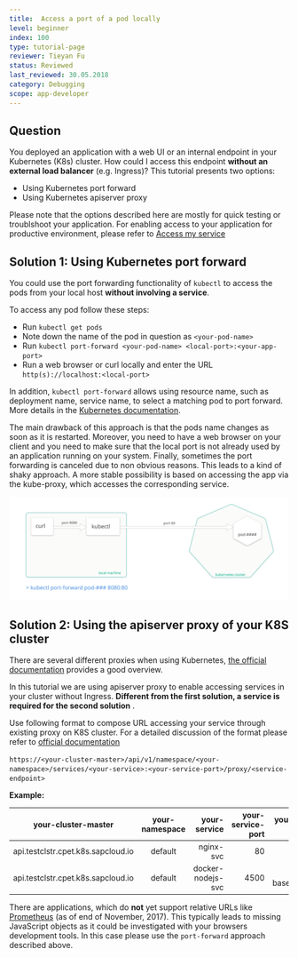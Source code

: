 ```yaml
---
title:  Access a port of a pod locally
level: beginner
index: 100
type: tutorial-page
reviewer: Tieyan Fu
status: Reviewed
last_reviewed: 30.05.2018
category: Debugging
scope: app-developer
---
```



## Question
You deployed an application with a web UI or an internal endpoint in your Kubernetes (K8s) cluster.  How could I access 
this endpoint **without an external load balancer** (e.g. Ingress)?
This tutorial presents two options:

- Using Kubernetes port forward
- Using Kubernetes apiserver proxy

Please note that the options described here are mostly for quick testing or troublshoot your application. For enabling access to your application for productive environment, please refer to [Access my service](2017-01-16-howto-service-access.md)

## Solution 1: Using Kubernetes port forward
You could use the port forwarding functionality of `kubectl` to access the pods from your 
local host __without involving a service__.

To access any pod follow these steps:
-   Run `kubectl get pods`
-   Note down the name of the pod in question as `<your-pod-name>`
-   Run `kubectl port-forward <your-pod-name> <local-port>:<your-app-port>`
-   Run a web browser or curl locally and enter the URL `http(s)://localhost:<local-port>`

In addition, `kubectl port-forward` allows using resource name, such as deployment name, service name, to select a matching pod to port forward.
More details in the [Kubernetes documentation](https://kubernetes.io/docs/tasks/access-application-cluster/port-forward-access-application-cluster/).

The main drawback of this approach is that the pods name changes as soon as it is restarted. Moreover, you need 
to have a web browser on your client and you need to make sure that the local port is not already used by an 
application running on your system. Finally, sometimes the port forwarding is canceled due to non obvious reasons. 
This leads to a kind of shaky approach. A more stable possibility is based on
accessing the app via the kube-proxy, which accesses the corresponding service.

![port-forward](howto-port-forward.svg)


## Solution 2: Using the apiserver proxy of your K8S cluster

There are several different proxies when using Kubernetes, [the official documentation](https://kubernetes.io/docs/concepts/cluster-administration/proxies/) provides a good overview.

In this tutorial we are using apiserver proxy to enable accessing services in your cluster without Ingress. __Different from the first solution, a service is required for the second solution__ .

Use following format to compose URL accessing your service through existing proxy on K8S cluster. For a detailed discussion of the format please refer to [official documentation](https://kubernetes.io/docs/tasks/access-application-cluster/access-cluster/#discovering-builtin-services)


`https://<your-cluster-master>/api/v1/namespace/<your-namespace>/services/<your-service>:<your-service-port>/proxy/<service-endpoint>`

**Example:**

| your-cluster-master  | your-namespace           | your-service  | your-service-port  | your-service-endpoint  | url to access service  |
| ------------------|:--------------------: | -----------:| ----------------:| ----------------:| ----------------:|
| api.testclstr.cpet.k8s.sapcloud.io     | default | nginx-svc     |  80                |   /           |  [url](http://api.testclstr.cpet.k8s.sapcloud.io/api/v1/namespaces/default/services/nginx-svc:80/proxy/)
| api.testclstr.cpet.k8s.sapcloud.io     | default | docker-nodejs-svc |  4500          |   /cpu?baseNumber=4 | [url](https://api.testclstr.cpet.k8s.sapcloud.io/api/v1/namespaces/default/services/docker-nodejs-svc:4500/proxy/cpu?baseNumber=4)

There are applications, which do __not__ yet support relative URLs like [Prometheus](https://github.com/prometheus/prometheus/issues/1583) (as of end of November, 2017).
This typically leads to missing JavaScript objects as it could be investigated with your browsers development tools. In this case please use the 
`port-forward` approach described above.
